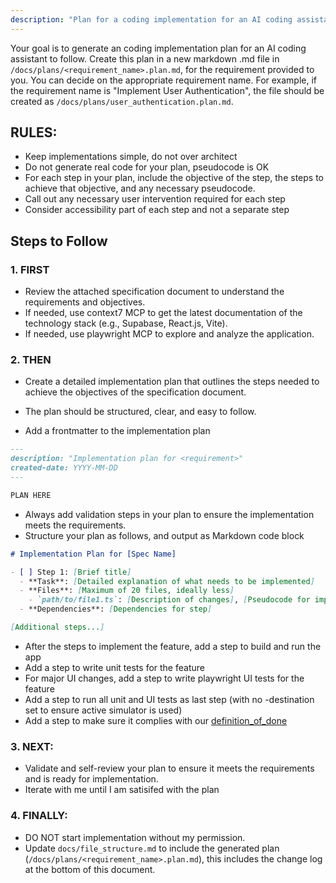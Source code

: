 ```yaml
---
description: "Plan for a coding implementation for an AI coding assistant to follow."
---
```


Your goal is to generate an coding implementation plan for an AI coding assistant to follow.
Create this plan in a new markdown .md file in `/docs/plans/<requirement_name>.plan.md`, for the requirement provided to you. You can decide on the appropriate requirement name.
For example, if the requirement name is "Implement User Authentication", the file should be created as `/docs/plans/user_authentication.plan.md`.

## RULES:

- Keep implementations simple, do not over architect
- Do not generate real code for your plan, pseudocode is OK
- For each step in your plan, include the objective of the step, the steps to achieve that objective, and any necessary pseudocode.
- Call out any necessary user intervention required for each step
- Consider accessibility part of each step and not a separate step

## Steps to Follow

### 1. FIRST

- Review the attached specification document to understand the requirements and objectives.
- If needed, use context7 MCP to get the latest documentation of the technology stack (e.g., Supabase, React.js, Vite).
- If needed, use playwright MCP to explore and analyze the application.

### 2. THEN

- Create a detailed implementation plan that outlines the steps needed to achieve the objectives of the specification document.
- The plan should be structured, clear, and easy to follow.

- Add a frontmatter to the implementation plan

```markdown
---
description: "Implementation plan for <requirement>"
created-date: YYYY-MM-DD
---

PLAN HERE
```

- Always add validation steps in your plan to ensure the implementation meets the requirements.
- Structure your plan as follows, and output as Markdown code block

```markdown
# Implementation Plan for [Spec Name]

- [ ] Step 1: [Brief title]
  - **Task**: [Detailed explanation of what needs to be implemented]
  - **Files**: [Maximum of 20 files, ideally less]
    - `path/to/file1.ts`: [Description of changes], [Pseudocode for implementation]
  - **Dependencies**: [Dependencies for step]

[Additional steps...]
```

- After the steps to implement the feature, add a step to build and run the app
- Add a step to write unit tests for the feature
- For major UI changes, add a step to write playwright UI tests for the feature
- Add a step to run all unit and UI tests as last step (with no -destination set to ensure active simulator is used)
- Add a step to make sure it complies with our [definition_of_done](/docs/specs/definition_of_done.md)

### 3. NEXT:

- Validate and self-review your plan to ensure it meets the requirements and is ready for implementation.
- Iterate with me until I am satisifed with the plan

### 4. FINALLY:

- DO NOT start implementation without my permission.
- Update `docs/file_structure.md` to include the generated plan (`/docs/plans/<requirement_name>.plan.md`), this includes the change log at the bottom of this document.
